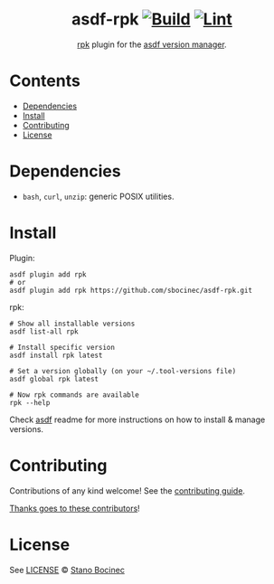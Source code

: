 <div align="center">

# asdf-rpk [![Build](https://github.com/sbocinec/asdf-rpk/actions/workflows/build.yml/badge.svg)](https://github.com/sbocinec/asdf-rpk/actions/workflows/build.yml) [![Lint](https://github.com/sbocinec/asdf-rpk/actions/workflows/lint.yml/badge.svg)](https://github.com/sbocinec/asdf-rpk/actions/workflows/lint.yml)


[rpk](https://docs.redpanda.com/docs/reference/rpk-commands/) plugin for the [asdf version manager](https://asdf-vm.com).

</div>

# Contents

- [Dependencies](#dependencies)
- [Install](#install)
- [Contributing](#contributing)
- [License](#license)

# Dependencies

- `bash`, `curl`, `unzip`: generic POSIX utilities.

# Install

Plugin:

```shell
asdf plugin add rpk
# or
asdf plugin add rpk https://github.com/sbocinec/asdf-rpk.git
```

rpk:

```shell
# Show all installable versions
asdf list-all rpk

# Install specific version
asdf install rpk latest

# Set a version globally (on your ~/.tool-versions file)
asdf global rpk latest

# Now rpk commands are available
rpk --help
```

Check [asdf](https://github.com/asdf-vm/asdf) readme for more instructions on how to
install & manage versions.

# Contributing

Contributions of any kind welcome! See the [contributing guide](contributing.md).

[Thanks goes to these contributors](https://github.com/sbocinec/asdf-rpk/graphs/contributors)!

# License

See [LICENSE](LICENSE) © [Stano Bocinec](https://github.com/sbocinec/)
